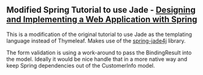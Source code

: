 Modified Spring Tutorial to use Jade - [Designing and Implementing a Web Application with Spring](http://spring.io/guides/tutorials/web/1/)
---

This is a modification of the original tutorial to use Jade as the templating language instead of Thymeleaf. Makes use of the [spring-jade4j](https://github.com/neuland/spring-jade4j) library.

The form validation is using a work-around to pass the BindingResult into the model. Ideally it would be nice handle that in a more native way and keep Spring dependencies out of the CustomerInfo model.

